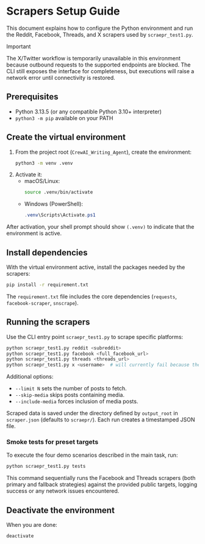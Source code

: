# Scrapers Setup Guide

This document explains how to configure the Python environment and run the Reddit, Facebook, Threads, and X scrapers used by `scraepr_test1.py`.

> [!IMPORTANT]
> The X/Twitter workflow is temporarily unavailable in this environment because outbound requests to the supported endpoints are blocked. The CLI still exposes the interface for completeness, but executions will raise a network error until connectivity is restored.

## Prerequisites
- Python 3.13.5 (or any compatible Python 3.10+ interpreter)
- `python3 -m pip` available on your PATH

## Create the virtual environment
1. From the project root (`CrewAI_Writing_Agent`), create the environment:
   ```bash
   python3 -m venv .venv
   ```
2. Activate it:
   - macOS/Linux:
     ```bash
     source .venv/bin/activate
     ```
   - Windows (PowerShell):
     ```powershell
     .venv\Scripts\Activate.ps1
     ```

After activation, your shell prompt should show `(.venv)` to indicate that the environment is active.

## Install dependencies
With the virtual environment active, install the packages needed by the scrapers:
```bash
pip install -r requirement.txt
```

The `requirement.txt` file includes the core dependencies (`requests`, `facebook-scraper`, `snscrape`).

## Running the scrapers
Use the CLI entry point `scraepr_test1.py` to scrape specific platforms:
```bash
python scraepr_test1.py reddit <subreddit>
python scraepr_test1.py facebook <full_facebook_url>
python scraepr_test1.py threads <threads_url>
python scraepr_test1.py x <username>  # will currently fail because the upstream endpoints are blocked
```

Additional options:
- `--limit N` sets the number of posts to fetch.
- `--skip-media` skips posts containing media.
- `--include-media` forces inclusion of media posts.

Scraped data is saved under the directory defined by `output_root` in `scraper.json` (defaults to `scraepr/`). Each run creates a timestamped JSON file.

### Smoke tests for preset targets

To execute the four demo scenarios described in the main task, run:

```bash
python scraepr_test1.py tests
```

This command sequentially runs the Facebook and Threads scrapers (both primary and fallback strategies) against the provided public targets, logging success or any network issues encountered.

## Deactivate the environment
When you are done:
```bash
deactivate
```
